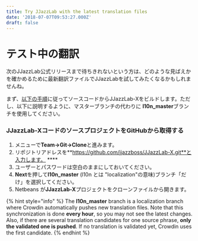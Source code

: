 ```yaml
---
title: Try JJazzLab with the latest translation files
date: '2018-07-07T09:53:27.000Z'
draft: false
---
```


# テスト中の翻訳

次のJJazzLab公式リリースまで待ちきれないという方は、どのような見ばえかを確かめるために最新翻訳ファイルでJJazzLabを試してみたくなるかもしれませんね。

まず、[以下の手順](https://jjazzlab.gitbook.io/developer-guide/build-from-source-code)に従ってソースコードからJJazzLab-Xをビルドします。ただし、以下に説明するように、マスターブランチの代わりに **l10n\_master**ブランチを使用してください。

### JJazzLab-XコードのソースプロジェクトをGitHubから取得する

1. メニューで**Team→Git→Clone**と進みます。
2. リポジトリアドレスを**https://github.com/jjazzboss/JJazzLab-X.git**と入力します。 ****
3. ユーザーとパスワードは空白のままにしておいてください。
4. **Next**を押して**l10n\_master** \(l10n とは "localization"の意味\)ブランチ「だけ」を選択してください。
5. Netbeans が**JJazzLab-X**プロジェクトをクローンファイルから開きます。

{% hint style="info" %}
The **l10n\_master** branch is a localization branch where Crowdin automatically pushes new translation files. Note that this synchronization is done **every hour**, so you may not see the latest changes. Also, if there are several translation candidates for one source phrase, **only the validated one is pushed**. If no translation is validated yet, Crowdin uses the first candidate.
{% endhint %}




